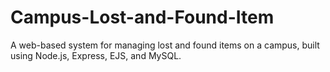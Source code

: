 # Campus-Lost-and-Found-Item
A web-based system for managing lost and found items on a campus, built using Node.js, Express, EJS, and MySQL.

